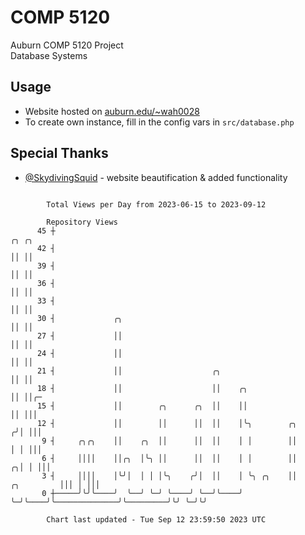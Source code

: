 # COMP 5120
Auburn COMP 5120 Project  
Database Systems

## Usage
- Website hosted on [auburn.edu/~wah0028](https://webhome.auburn.edu/~wah0028/)
- To create own instance, fill in the config vars in `src/database.php`

## Special Thanks
- [@SkydivingSquid](https://github.com/SkydivingSquid) - website beautification & added functionality

```

        Total Views per Day from 2023-06-15 to 2023-09-12

        Repository Views
      45 ┼                                                                                  ╭╮ ╭╮
      42 ┤                                                                                  ││ ││
      39 ┤                                                                                  ││ ││
      36 ┤                                                                                  ││ ││
      33 ┤                                                                                  ││ ││
      30 ┤             ╭╮                                                                   ││ ││
      27 ┤             ││                                                                   ││ ││
      24 ┤             ││                                                                   ││ ││
      21 ┤             ││                    ╭╮                                             ││ ││
      18 ┤             ││                    ││    ╭╮                                       ││ ││╭─
      15 ┤             ││        ╭╮      ╭╮  ││    ││                                       ││ │││
      12 ┤             ││        ││      ││  ││    │╰╮        ╭╮                           ╭╯│ │││
       9 ┤     ╭╮╭╮    ││    ╭╮  ││      ││  ││    │ │        ││                           │ │ │││
       6 ┤     ││││    ││╭╮  │╰╮ ││      ││  ││    │ │        ││                         ╭╮│ │ │││
       3 ┤     ││││    │╰╯│  │ │ │╰╮    ╭╯│  ││    │ ╰╮ ╭╮    ││              ╭╮         │││ │ │││
       0 ┼─────╯╰╯╰────╯  ╰──╯ ╰─╯ ╰────╯ ╰──╯╰────╯  ╰─╯╰────╯╰──────────────╯╰─────────╯╰╯ ╰─╯╰╯

        Chart last updated - Tue Sep 12 23:59:50 2023 UTC
        
```

